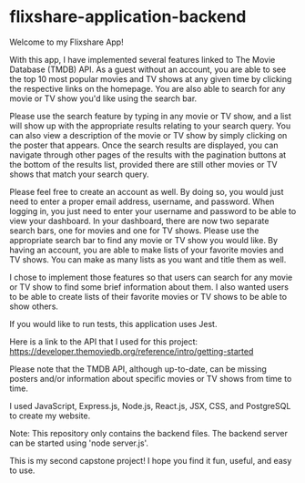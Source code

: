 # flixshare-application-backend
Welcome to my Flixshare App!

With this app, I have implemented several features linked to The Movie Database (TMDB) API. As a guest without an account, you are able to see the top 10 most popular movies and TV shows at any given time by clicking the respective links on the homepage. You are also able to search for any movie or TV show you'd like using the search bar.

Please use the search feature by typing in any movie or TV show, and a list will show up with the appropriate results relating to your search query. You can also view a description of the movie or TV show by simply clicking on the poster that appears. Once the search results are displayed, you can navigate through other pages of the results with the pagination buttons at the bottom of the results list, provided there are still other movies or TV shows that match your search query.

Please feel free to create an account as well. By doing so, you would just need to enter a proper email address, username, and password. When logging in, you just need to enter your username and password to be able to view your dashboard. In your dashboard, there are now two separate search bars, one for movies and one for TV shows. Please use the appropriate search bar to find any movie or TV show you would like. By having an account, you are able to make lists of your favorite movies and TV shows. You can make as many lists as you want and title them as well.

I chose to implement those features so that users can search for any movie or TV show to find some brief information about them. I also wanted users to be able to create lists of their favorite movies or TV shows to be able to show others.

If you would like to run tests, this application uses Jest.

Here is a link to the API that I used for this project: https://developer.themoviedb.org/reference/intro/getting-started

Please note that the TMDB API, although up-to-date, can be missing posters and/or information about specific movies or TV shows from time to time.

I used JavaScript, Express.js, Node.js, React.js, JSX, CSS, and PostgreSQL to create my website.

Note: This repository only contains the backend files. The backend server can be started using 'node server.js'.

This is my second capstone project! I hope you find it fun, useful, and easy to use.
